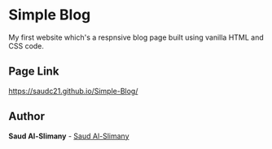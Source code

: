 # Simple Blog
My first website which's a respnsive blog page built using vanilla HTML and CSS code.

## Page Link
https://saudc21.github.io/Simple-Blog/

## Author
**Saud Al-Slimany**  - [Saud Al-Slimany](https://www.linkedin.com/in/saudalslimany/)
